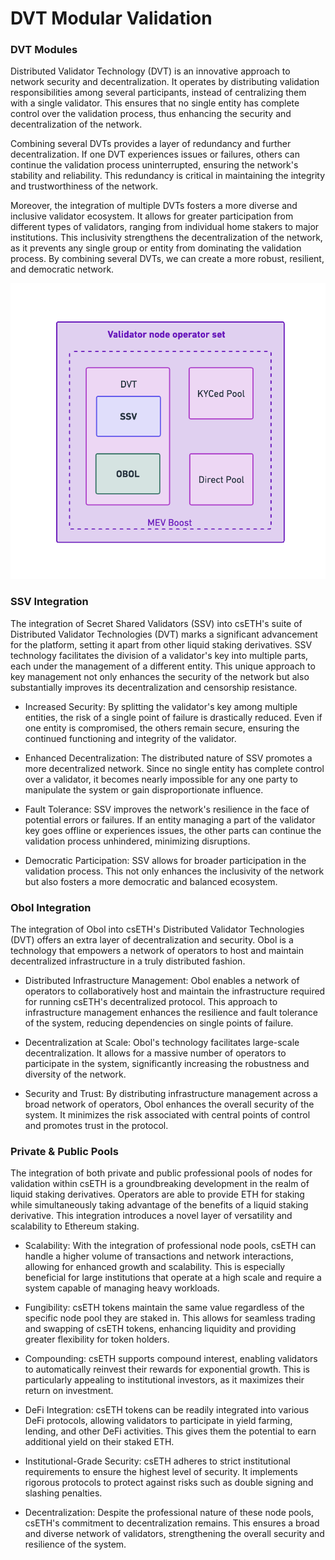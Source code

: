 # DVT Modular Validation

### DVT Modules

Distributed Validator Technology (DVT) is an innovative approach to network security and decentralization. It operates by distributing validation responsibilities among several participants, instead of centralizing them with a single validator. This ensures that no single entity has complete control over the validation process, thus enhancing the security and decentralization of the network.

Combining several DVTs provides a layer of redundancy and further decentralization. If one DVT experiences issues or failures, others can continue the validation process uninterrupted, ensuring the network's stability and reliability. This redundancy is critical in maintaining the integrity and trustworthiness of the network.

Moreover, the integration of multiple DVTs fosters a more diverse and inclusive validator ecosystem. It allows for greater participation from different types of validators, ranging from individual home stakers to major institutions. This inclusivity strengthens the decentralization of the network, as it prevents any single group or entity from dominating the validation process. By combining several DVTs, we can create a more robust, resilient, and democratic network.

![cseth](../images/dvt.png)

### SSV Integration

The integration of Secret Shared Validators (SSV) into csETH's suite of Distributed Validator Technologies (DVT) marks a significant advancement for the platform, setting it apart from other liquid staking derivatives. SSV technology facilitates the division of a validator's key into multiple parts, each under the management of a different entity. This unique approach to key management not only enhances the security of the network but also substantially improves its decentralization and censorship resistance.

- Increased Security: By splitting the validator's key among multiple entities, the risk of a single point of failure is drastically reduced. Even if one entity is compromised, the others remain secure, ensuring the continued functioning and integrity of the validator.

- Enhanced Decentralization: The distributed nature of SSV promotes a more decentralized network. Since no single entity has complete control over a validator, it becomes nearly impossible for any one party to manipulate the system or gain disproportionate influence.

- Fault Tolerance: SSV improves the network's resilience in the face of potential errors or failures. If an entity managing a part of the validator key goes offline or experiences issues, the other parts can continue the validation process unhindered, minimizing disruptions.

- Democratic Participation: SSV allows for broader participation in the validation process. This not only enhances the inclusivity of the network but also fosters a more democratic and balanced ecosystem.


### Obol Integration

The integration of Obol into csETH's Distributed Validator Technologies (DVT) offers an extra layer of decentralization and security. Obol is a technology that empowers a network of operators to host and maintain decentralized infrastructure in a truly distributed fashion.

- Distributed Infrastructure Management: Obol enables a network of operators to collaboratively host and maintain the infrastructure required for running csETH's decentralized protocol. This approach to infrastructure management enhances the resilience and fault tolerance of the system, reducing dependencies on single points of failure.

- Decentralization at Scale: Obol's technology facilitates large-scale decentralization. It allows for a massive number of operators to participate in the system, significantly increasing the robustness and diversity of the network.

- Security and Trust: By distributing infrastructure management across a broad network of operators, Obol enhances the overall security of the system. It minimizes the risk associated with central points of control and promotes trust in the protocol.

### Private & Public Pools

The integration of both private and public professional pools of nodes for validation within csETH is a groundbreaking development in the realm of liquid staking derivatives. Operators are able to provide ETH for staking while simultaneously taking advantage of the benefits of a liquid staking derivative. This integration introduces a novel layer of versatility and scalability to Ethereum staking.

- Scalability: With the integration of professional node pools, csETH can handle a higher volume of transactions and network interactions, allowing for enhanced growth and scalability. This is especially beneficial for large institutions that operate at a high scale and require a system capable of managing heavy workloads.

- Fungibility: csETH tokens maintain the same value regardless of the specific node pool they are staked in. This allows for seamless trading and swapping of csETH tokens, enhancing liquidity and providing greater flexibility for token holders.

- Compounding: csETH supports compound interest, enabling validators to automatically reinvest their rewards for exponential growth. This is particularly appealing to institutional investors, as it maximizes their return on investment.

- DeFi Integration: csETH tokens can be readily integrated into various DeFi protocols, allowing validators to participate in yield farming, lending, and other DeFi activities. This gives them the potential to earn additional yield on their staked ETH.

- Institutional-Grade Security: csETH adheres to strict institutional requirements to ensure the highest level of security. It implements rigorous protocols to protect against risks such as double signing and slashing penalties.

- Decentralization: Despite the professional nature of these node pools, csETH's commitment to decentralization remains. This ensures a broad and diverse network of validators, strengthening the overall security and resilience of the system.
